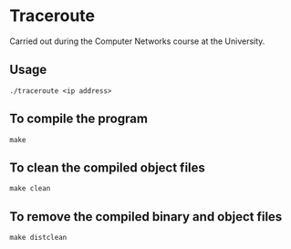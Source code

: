# Traceroute
Carried out during the Computer Networks course at the University.

## Usage
```
./traceroute <ip address>
```
## To compile the program
```
make
```
## To clean the compiled object files
```
make clean
```
## To remove the compiled binary and object files
```
make distclean
```
